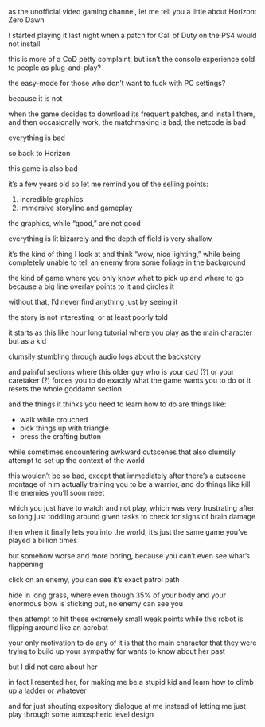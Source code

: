 as the unofficial video gaming channel, let me tell you a little about Horizon: Zero Dawn

I started playing it last night when a patch for Call of Duty on the PS4 would not install

this is more of a CoD petty complaint, but isn’t the console experience sold to people as plug-and-play?

the easy-mode for those who don’t want to fuck with PC settings?

because it is not

when the game decides to download its frequent patches, and install them, and then occasionally work, the matchmaking is bad, the netcode is bad  

everything is bad

so back to Horizon

this game is also bad

it’s a few years old so let me remind you of the selling points:
1) incredible graphics
2) immersive storyline and gameplay  

the graphics, while “good,” are not good

everything is lit bizarrely and the depth of field is very shallow

it’s the kind of thing I look at and think “wow, nice lighting,” while being completely unable to tell an enemy from some foliage in the background

the kind of game where you only know what to pick up and where to go because a big line overlay points to it and circles it

without that, I’d never find anything just by seeing it

the story is not interesting, or at least poorly told

it starts as this like hour long tutorial where you play as the main character but as a kid

clumsily stumbling through audio logs about the backstory

and painful sections where this older guy who is your dad (?) or your caretaker (?) forces you to do exactly what the game wants you to do or it resets the whole goddamn section

and the things it thinks you need to learn how to do are things like:
- walk while crouched
- pick things up with triangle
- press the crafting button

while sometimes encountering awkward cutscenes that also clumsily attempt to set up the context of the world

this wouldn’t be so bad, except that immediately after there’s a cutscene montage of him actually training you to be a warrior, and do things like kill the enemies you’ll soon meet

which you just have to watch and not play, which was very frustrating after so long just toddling around given tasks to check for signs of brain damage

then when it finally lets you into the world, it’s just the same game you’ve played a billion times

but somehow worse and more boring, because you can’t even see what’s happening

click on an enemy, you can see it’s exact patrol path

hide in long grass, where even though 35% of your body and your enormous bow is sticking out, no enemy can see you

then attempt to hit these extremely small weak points while this robot is flipping around like an acrobat

your only motivation to do any of it is that the main character that they were trying to build up your sympathy for wants to know about her past  

but I did not care about her

in fact I resented her, for making me be a stupid kid and learn how to climb up a ladder or whatever

and for just shouting expository dialogue at me instead of letting me just play through some atmospheric level design